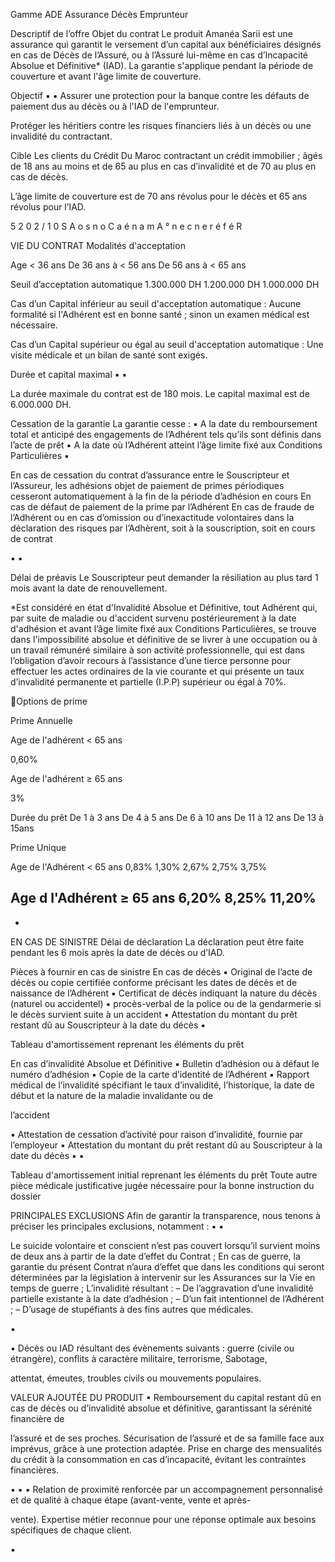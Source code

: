 Gamme ADE
Assurance Décès Emprunteur

Descriptif de l’offre
Objet du contrat
Le produit Amanéa Sarii est une assurance qui garantit le versement d’un capital aux bénéficiaires désignés en cas de Décès de
l’Assuré, ou à l’Assuré lui-même en cas d’Incapacité Absolue et Définitive* (IAD). La garantie s'applique pendant la période de
couverture et avant l'âge limite de couverture.

Objectif
▪
▪ Assurer une protection pour la banque contre les défauts de paiement dus au décès ou à l'IAD de l'emprunteur.

Protéger les héritiers contre les risques financiers liés à un décès ou une invalidité du contractant.

Cible
Les clients du Crédit Du Maroc contractant un crédit immobilier ; âgés de 18 ans au moins et de 65 au plus en cas d’invalidité et de 70
au plus en cas de décès.

L’âge limite de couverture est de 70 ans révolus pour le décès et 65 ans révolus pour l’IAD.

5
2
0
2
/
1
0
S
A
o
s
n
o
C
a
é
n
a
m
A
°
n
e
c
n
e
r
é
f
é
R

VIE DU CONTRAT
Modalités d'acceptation

Age
< 36 ans
De 36 ans à < 56 ans
De 56 ans à < 65 ans

Seuil d’acceptation automatique
1.300.000 DH
1.200.000 DH
1.000.000 DH

Cas d’un Capital inférieur au seuil d'acceptation automatique :
Aucune formalité si l'Adhérent est en bonne santé ; sinon un examen médical est nécessaire.

Cas d’un Capital supérieur ou égal au seuil d'acceptation automatique :
Une visite médicale et un bilan de santé sont exigés.

Durée et capital maximal
▪
▪

La durée maximale du contrat est de 180 mois.
Le capital maximal est de 6.000.000 DH.

Cessation de la garantie
La garantie cesse :
▪ A la date du remboursement total et anticipé des engagements de l’Adhérent tels qu’ils sont définis dans l’acte de prêt
▪ A la date où l’Adhérent atteint l’âge limite fixé aux Conditions Particulières
▪

En cas de cessation du contrat d’assurance entre le Souscripteur et l’Assureur, les adhésions objet de paiement de primes périodiques
cesseront automatiquement à la fin de la période d’adhésion en cours
En cas de défaut de paiement de la prime par l’Adhérent
En cas de fraude de l’Adhérent ou en cas d’omission ou d’inexactitude volontaires dans la déclaration des risques par l’Adhèrent, soit à
la souscription, soit en cours de contrat

▪
▪

Délai de préavis
Le Souscripteur peut demander la résiliation au plus tard 1 mois avant la date de renouvellement.

*Est considéré en état d'Invalidité Absolue et Définitive, tout Adhérent qui, par suite de maladie ou d'accident survenu postérieurement à la date d'adhésion et avant l’âge
limite fixé aux Conditions Particulières, se trouve dans l'impossibilité absolue et définitive de se livrer à une occupation ou à un travail rémunéré similaire à son activité
professionnelle, qui est dans l’obligation d’avoir recours à l’assistance d’une tierce personne pour effectuer les actes ordinaires de la vie courante et qui présente un taux
d’invalidité permanente et partielle (I.P.P) supérieur ou égal à 70%.

Options de prime

Prime Annuelle

Age de l'adhérent  < 65 ans

0,60%

Age de l'adhérent ≥ 65 ans

3%

Durée du prêt
De 1 à 3 ans
De 4 à 5 ans
De 6 à 10 ans
De 11 à 12 ans
De 13 à 15ans

Prime Unique

Age de l'Adhérent < 65 ans
0,83%
1,30%
2,67%
2,75%
3,75%

Age d l'Adhérent ≥ 65 ans
6,20%
8,25%
11,20%
-
-

EN CAS DE SINISTRE
Délai de déclaration
La déclaration peut être faite pendant les 6 mois après la date de décès ou d’IAD.

Pièces à fournir en cas de sinistre
En cas de décès
▪ Original de l’acte de décès ou copie certifiée conforme précisant les dates de décès et de naissance de l’Adhérent
▪ Certificat de décès indiquant la nature du décès (naturel ou accidentel)
▪ procès-verbal de la police ou de la gendarmerie si le décès survient suite à un accident
▪ Attestation du montant du prêt restant dû au Souscripteur à la date du décès
▪

Tableau d'amortissement reprenant les éléments du prêt

En cas d’invalidité Absolue et Définitive
▪ Bulletin d’adhésion ou à défaut le numéro d’adhésion
▪ Copie de la carte d’identité de l’Adhérent
▪ Rapport médical de l’invalidité spécifiant le taux d’invalidité, l’historique, la date de début et la nature de la maladie invalidante ou de

l’accident

▪ Attestation de cessation d’activité pour raison d’invalidité, fournie par l’employeur
▪ Attestation du montant du prêt restant dû au Souscripteur à la date du décès
▪
▪

Tableau d'amortissement initial reprenant les éléments du prêt
Toute autre pièce médicale justificative jugée nécessaire pour la bonne instruction du dossier

PRINCIPALES EXCLUSIONS
Afin de garantir la transparence, nous tenons à préciser les principales exclusions, notamment :
▪
▪

Le suicide volontaire et conscient n’est pas couvert lorsqu’il survient moins de deux ans à partir de la date d’effet du Contrat ;
En cas de guerre, la garantie du présent Contrat n’aura d’effet que dans les conditions qui seront déterminées par la législation à
intervenir sur les Assurances sur la Vie en temps de guerre ;
L’invalidité résultant :
– De l’aggravation d’une invalidité partielle existante à la date d’adhésion ;
– D’un fait intentionnel de l’Adhérent ;
– D’usage de stupéfiants à des fins autres que médicales.

▪

▪ Décès ou IAD résultant des évènements suivants : guerre (civile ou étrangère), conflits à caractère militaire, terrorisme, Sabotage,

attentat, émeutes, troubles civils ou mouvements populaires.

VALEUR AJOUTÉE DU PRODUIT
▪ Remboursement du capital restant dû en cas de décès ou d’invalidité absolue et définitive, garantissant la sérénité financière de

l’assuré et de ses proches.
Sécurisation de l’assuré et de sa famille face aux imprévus, grâce à une protection adaptée.
Prise en charge des mensualités du crédit à la consommation en cas d’incapacité, évitant les contraintes financières.

▪
▪
▪ Relation de proximité renforcée par un accompagnement personnalisé et de qualité à chaque étape (avant-vente, vente et après-

vente).
Expertise métier reconnue pour une réponse optimale aux besoins spécifiques de chaque client.

▪

